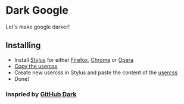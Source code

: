# Dark Google
Let's make google darker!

## Installing
* Install [Stylus](https://add0n.com/stylus.html) for either [Firefox](https://addons.mozilla.org/en-US/firefox/addon/styl-us/), [Chrome](https://chrome.google.com/webstore/detail/stylus/clngdbkpkpeebahjckkjfobafhncgmne) or [Opera](https://addons.opera.com/en-gb/extensions/details/stylus/)
* [Copy the usercss](https://raw.githubusercontent.com/timas130/dark-google/master/search.css)
* Create new usercss in Stylus and paste the content of the [usercss](https://raw.githubusercontent.com/timas130/dark-google/master/search.css)
* Done!

### Inspried by [GitHub Dark](https://github.com/StylishThemes/GitHub-Dark)
